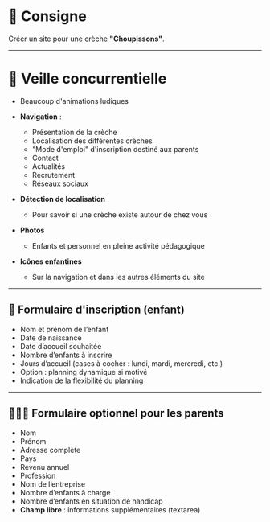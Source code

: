 # 🎨 Consigne  
Créer un site pour une crèche **"Choupissons"**.

---

# 🔎 Veille concurrentielle  

- Beaucoup d'animations ludiques  
- **Navigation** :  
  - Présentation de la crèche  
  - Localisation des différentes crèches  
  - "Mode d'emploi" d'inscription destiné aux parents  
  - Contact  
  - Actualités  
  - Recrutement  
  - Réseaux sociaux  

- **Détection de localisation**  
  - Pour savoir si une crèche existe autour de chez vous  

- **Photos**  
  - Enfants et personnel en pleine activité pédagogique  

- **Icônes enfantines**  
  - Sur la navigation et dans les autres éléments du site  

---

## 📝 Formulaire d'inscription (enfant)

- Nom et prénom de l’enfant  
- Date de naissance  
- Date d’accueil souhaitée  
- Nombre d’enfants à inscrire  
- Jours d’accueil (cases à cocher : lundi, mardi, mercredi, etc.)  
- Option : planning dynamique si motivé  
- Indication de la flexibilité du planning  

---

## 👨‍👩‍👧 Formulaire optionnel pour les parents

- Nom  
- Prénom  
- Adresse complète  
- Pays  
- Revenu annuel  
- Profession  
- Nom de l’entreprise  
- Nombre d’enfants à charge  
- Nombre d’enfants en situation de handicap  
- **Champ libre** : informations supplémentaires (textarea)


